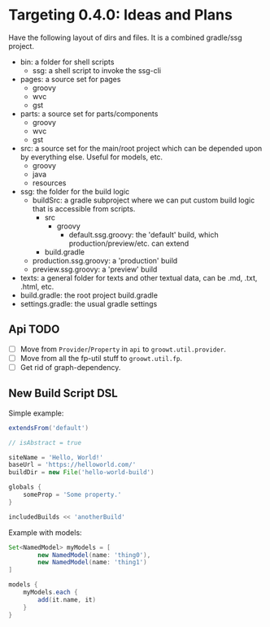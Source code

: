 # Targeting 0.4.0: Ideas and Plans

Have the following layout of dirs and files. It is a combined gradle/ssg project.
- bin: a folder for shell scripts
  - ssg: a shell script to invoke the ssg-cli
- pages: a source set for pages
  - groovy
  - wvc
  - gst
- parts: a source set for parts/components
  - groovy
  - wvc
  - gst
- src: a source set for the main/root project which can be depended upon by everything else. Useful for models, etc.
  - groovy
  - java
  - resources
- ssg: the folder for the build logic
  - buildSrc: a gradle subproject where we can put custom build logic that is accessible from scripts.
    - src
      - groovy
        - default.ssg.groovy: the 'default' build, which production/preview/etc. can extend
    - build.gradle
  - production.ssg.groovy: a 'production' build
  - preview.ssg.groovy: a 'preview' build
- texts: a general folder for texts and other textual data, can be .md, .txt, .html, etc.
- build.gradle: the root project build.gradle
- settings.gradle: the usual gradle settings

## Api TODO
- [ ] Move from `Provider`/`Property` in `api` to `groowt.util.provider`.
- [ ] Move from all the fp-util stuff to `groowt.util.fp`.
- [ ] Get rid of graph-dependency.

## New Build Script DSL

Simple example:
```groovy
extendsFrom('default')

// isAbstract = true

siteName = 'Hello, World!'
baseUrl = 'https://helloworld.com/'
buildDir = new File('hello-world-build')

globals {
    someProp = 'Some property.'
}

includedBuilds << 'anotherBuild'
```

Example with models:
```groovy
Set<NamedModel> myModels = [
        new NamedModel(name: 'thing0'),
        new NamedModel(name: 'thing1')
]

models {
    myModels.each {
        add(it.name, it)
    }
}
```
